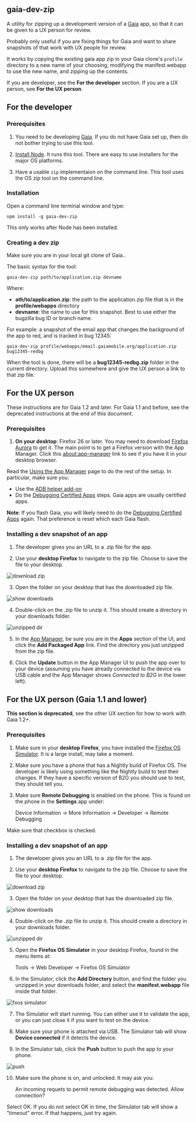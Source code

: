 ## gaia-dev-zip

A utility for zipping up a development version of a
[Gaia](https://github.com/mozilla-b2g/gaia) app, so that it can be given to
a UX person for review.

Probably only useful if you are fixing things for Gaia and want to share
snapshots of that work with UX people for review.

It works by copying the existing gaia app zip in your Gaia clone's
`profile` directory to a new name of your choosing, modifying the
manifest.webapp to use the new name, and zipping up the contents.

If you are developer, see the **For the developer** section. If you are a
UX person, see **For the UX person**.

## For the developer

### Prerequisites

1) You need to be developing [Gaia](https://github.com/mozilla-b2g/gaia). If
you do not have Gaia set up, then do not bother trying to use this tool.

2) [Install Node](http://nodejs.org/). It runs this tool. There are
easy to use installers for the major OS platforms.

3) Have a usable `zip` implementaion on the command line. This tool uses
the OS zip tool on the command line.

### Installation

Open a command line terminal window and type:

    npm install -g gaia-dev-zip

This only works after Node has been installed.

### Creating a dev zip

Make sure you are in your local git clone of Gaia..

The basic syntax for the tool:

    gaia-dev-zip path/to/application.zip devname

Where:

* **ath/to/application.zip**: the path to the application.zip file that is in
the **profile/webapps** directory
* **devname**: the name to use for this snapshot. Best to use either the
bugzilla bug ID or branch name.

For example: a snapshot of the email app that changes the background of the
app to red, and is tracked in bug 12345:

    gaia-dev-zip profile/webapps/email.gaiamobile.org/application.zip bug12345-redbg

When the tool is done, there will be a **bug12345-redbg.zip** folder in the
current directory. Upload this somewhere and give the UX person a link to that
zip file.

## For the UX person

These instructions are for Gaia 1.2 and later. For Gaia 1.1 and before, see
the deprecated instructions at the end of this document.

### Prerequisites

1) **On your desktop**: Firefox 26 or later. You may need to download
[Firefox Aurora](http://www.mozilla.org/en-US/firefox/aurora/) to get it.
The main point is to get a Firefox version with the App Manager. Click this
[about:app-manager](about:app-manager) link to see if you have it in your
desktop browser.

Read the [Using the App Manager](https://developer.mozilla.org/en-US/docs/Mozilla/Firefox_OS/Using_the_App_Manager) page to do the rest of the
setup. In particular, make sure you:

* Use the [ADB helper add-on](https://developer.mozilla.org/en-US/docs/Mozilla/Firefox_OS/Using_the_App_Manager#Adb_Helper_Add-on)
* Do the
[Debugging Certified Apps](https://developer.mozilla.org/en-US/docs/Mozilla/Firefox_OS/Using_the_App_Manager#Debugging_Certified_Apps)
steps. Gaia apps are usually certified apps.

**Note**: If you flash Gaia, you will likely need to do the
[Debugging Certified Apps](https://developer.mozilla.org/en-US/docs/Mozilla/Firefox_OS/Using_the_App_Manager#Debugging_Certified_Apps)
again. That preference is reset which each Gaia flash.

### Installing a dev snapshot of an app

1) The developer gives you an URL to a .zip file for the app.

2) Use your **desktop Firefox** to navigate to the zip file. Choose to save
the file to your desktop.

![download zip](https://raw.github.com/jrburke/gaia-dev-zip/master/images/download-zip.png)

3) Open the folder on your desktop that has the downloaded zip file.

![show downloads](https://raw.github.com/jrburke/gaia-dev-zip/master/images/show-downloads.png)

4) Double-click on the .zip file to unzip it. This should create a directory
in your downloads folder.

![unzipped dir](https://raw.github.com/jrburke/gaia-dev-zip/master/images/unzipped-dir.png)

5) In the [App Manager](about:app-manager), be sure you are in the **Apps** section of the UI, and click the **Add Packaged App** link. Find the directory you just unzipped from the zip file.

6) Click the **Update** button in the App Manager UI to push the app over to your device (assuming you have already connected to the device via USB cable and the App Manager shows *Connected to B2G* in the lower left).

## For the UX person (Gaia 1.1 and lower)

**This section is deprecated**, see the other UX section for how to work with
Gaia 1.2+.

### Prerequisites

1) Make sure in your **desktop Firefox**, you have installed the
[Firefox OS Simulator](https://addons.mozilla.org/en-us/firefox/addon/firefox-os-simulator/).
It is a large install, may take a moment.

2) Make sure you have a phone that has a Nightly build of Firefox OS. The
developer is likely using something like the Nightly build to test their
changes. If they have a specific version of B2G you should use to test, they
should tell you.

3) Make sure **Remote Debugging** is enabled on the phone. This is found on the
phone in the **Settings** app under:

    Device Information -> More Information -> Developer -> Remote Debugging

Make sure that checkbox is checked.

### Installing a dev snapshot of an app

1) The developer gives you an URL to a .zip file for the app.

2) Use your **desktop Firefox** to navigate to the zip file. Choose to save
the file to your desktop.

![download zip](https://raw.github.com/jrburke/gaia-dev-zip/master/images/download-zip.png)

3) Open the folder on your desktop that has the downloaded zip file.

![show downloads](https://raw.github.com/jrburke/gaia-dev-zip/master/images/show-downloads.png)

4) Double-click on the .zip file to unzip it. This should create a directory
in your downloads folder.

![unzipped dir](https://raw.github.com/jrburke/gaia-dev-zip/master/images/unzipped-dir.png)

5) Open the **Firefox OS Simulator** in your desktop Firefox, found in the menu
items at:

    Tools -> Web Developer -> Firefox OS Simulator

6) In the Simulator, click the **Add Directory** button, and find the folder
you unzipped in your downloads folder, and select the **manifest.webapp** file
inside that folder.

![fxos simulator](https://raw.github.com/jrburke/gaia-dev-zip/master/images/fxos-simulator.png)

7) The Simulator will start running. You can either use it to validate the app,
or you can just close it if you want to test on the device.

8) Make sure your phone is attached via USB. The Simulator tab will show
**Device connected** if it detects the device.

9) In the Simulator tab, click the **Push** button to push the app to your
phone.

![push](https://raw.github.com/jrburke/gaia-dev-zip/master/images/push.png)

10) Make sure the phone is on, and unlocked. It may ask you:

    An incoming requets to permit remote debugging was detected.
    Allow connection?

Select OK. If you do not select OK in time, the Simulator tab will show a
"timeout" error. If that happens, just try again.




